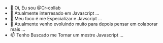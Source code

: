 - 👋 Oi, Eu sou @Cr-collab
- 👀 Atualmente interresado em Javascript ...
- 🌱 Meu foco é me Especializar e Javscript ...
- 💞️ Atualmente venho evoluindo muito para depois pensar em colaborar mais ...
- 📫 Tenho Buscado me Tornar um mestre Javascript ...

<!---
Cr-collab/Cr-collab  Eu não tenho medo do homem que praticou 10.000 chutes diferentes, mas sim do homem que praticou o mesmo chute 10.000 vezes.

Bruce Lee
--->
